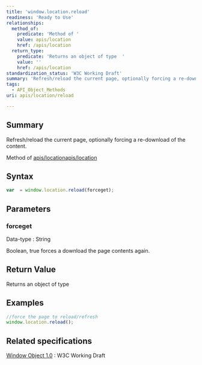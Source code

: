 ```yaml
---
title: 'window.location.reload'
readiness: 'Ready to Use'
relationships:
  method_of:
    predicate: 'Method of '
    value: apis/location
    href: /apis/location
  return_type:
    predicate: 'Returns an object of type  '
    value: ''
    href: /apis/location
standardization_status: 'W3C Working Draft'
summary: 'Refresh/reload the current page, optionally forcing a re-download of the content.'
tags:
  - API_Object_Methods
uri: apis/location/reload

---
```

## Summary

Refresh/reload the current page, optionally forcing a re-download of the content.

Method of [apis/location](/apis/location)[apis/location](/apis/location)

## Syntax

``` js
var  = window.location.reload(forceget);
```

## Parameters

### forceget

 Data-type
:   String

 Boolean, true forces a download the page contents again.

## Return Value

Returns an object of type

## Examples

``` js
//force the page to reload/refresh
window.location.reload();
```

## Related specifications

[Window Object 1.0](http://www.w3.org/TR/Window/)
:   W3C Working Draft

